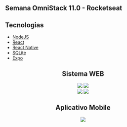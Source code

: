 ## Semana OmniStack 11.0 - Rocketseat

## Tecnologias

  - [NodeJS](https://nodejs.org/en/)
  - [React](https://reactjs.org)
  - [React Native](https://facebook.github.io/react-native/)
  - [SQLite](https://www.sqlite.org/index.html)
  - [Expo](https://expo.io/)

<div align="center">
  <h2>Sistema WEB</h2>
  <img src="https://rayra-abreu.github.io/beTheHero/frontend/src/assets/login.PNG" max-height="274" max-width="216">
  <img src="https://rayra-abreu.github.io/beTheHero/frontend/src/assets/cadastroONG.PNG" max-height="318" max-width="598">
</div>
<div align="center">
  <img src="https://rayra-abreu.github.io/beTheHero/frontend/src/assets/cadastroCaso.PNG" max-height="311" max-width="598">
  <img src="https://rayra-abreu.github.io/beTheHero/frontend/src/assets/casos.PNG" max-height="319" max-width="590">
 </div>
 
<div align="center">
  <h2>Aplicativo Mobile</h2>
  <img src="https://rayra-abreu.github.io/beTheHero/frontend/src/assets/app.png" max-height="563" max-width="547">
</div
